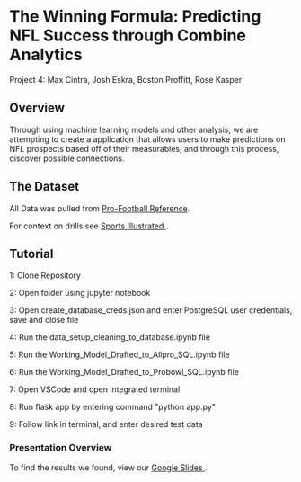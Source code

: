 # The Winning Formula: Predicting NFL Success through Combine Analytics
Project 4: Max Cintra, Josh Eskra, Boston Proffitt, Rose Kasper

## Overview
Through using machine learning models and other analysis, we are attempting to create a application that allows users to make predictions on NFL prospects based off of their measurables, and through this process, discover possible connections.

## The Dataset
All Data was pulled from <a href = "https://www.pro-football-reference.com/">Pro-Football Reference</a>.

For context on drills see <a href = "https://www.si.com/nfl/2020/02/24/nfl-combine-2020-drills-workouts-explained-on-field-applications"> Sports Illustrated </a>.

## Tutorial
1: Clone Repository

2: Open folder using jupyter notebook

3: Open create_database_creds.json and enter PostgreSQL user credentials, save and close file

4: Run the data_setup_cleaning_to_database.ipynb file

5: Run the Working_Model_Drafted_to_Allpro_SQL.ipynb file

6: Run the Working_Model_Drafted_to_Probowl_SQL.ipynb file

7: Open VSCode and open integrated terminal

8: Run flask app by entering command "python app.py"

9: Follow link in terminal, and enter desired test data

### Presentation Overview
To find the results we found, view our <a href = "https://docs.google.com/presentation/d/1GtA_nVt5ErDfyAnrdmhtmVOjtg00gSBk4NyIhyiP4ck/edit?usp=sharing"> Google Slides </a>.

